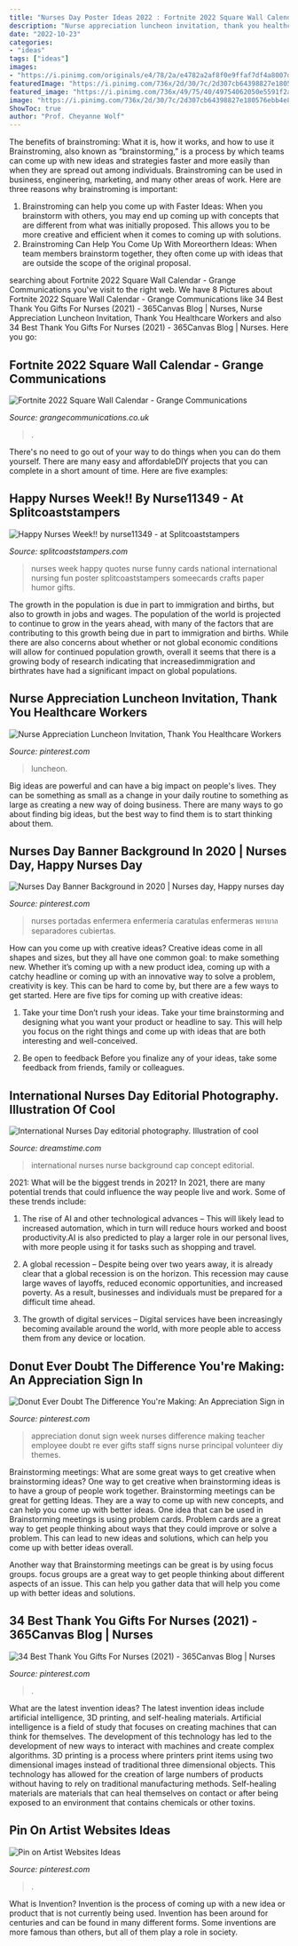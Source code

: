 ```yaml
---
title: "Nurses Day Poster Ideas 2022 : Fortnite 2022 Square Wall Calendar"
description: "Nurse appreciation luncheon invitation, thank you healthcare workers"
date: "2022-10-23"
categories:
- "ideas"
tags: ["ideas"]
images:
- "https://i.pinimg.com/originals/e4/78/2a/e4782a2af8f0e9ffaf7df4a8007dc61b.jpg"
featuredImage: "https://i.pinimg.com/736x/2d/30/7c/2d307cb64398827e180576ebb4e8f519.jpg"
featured_image: "https://i.pinimg.com/736x/49/75/40/49754062050e5591f2a068211af95c0c.jpg"
image: "https://i.pinimg.com/736x/2d/30/7c/2d307cb64398827e180576ebb4e8f519.jpg"
ShowToc: true
author: "Prof. Cheyanne Wolf"
---
```



The benefits of brainstroming: What it is, how it works, and how to use it
Brainstroming, also known as “brainstorming,” is a process by which teams can come up with new ideas and strategies faster and more easily than when they are spread out among individuals. Brainstroming can be used in business, engineering, marketing, and many other areas of work. Here are three reasons why brainstroming is important: 
1. Brainstroming can help you come up with Faster Ideas: When you brainstorm with others, you may end up coming up with concepts that are different from what was initially proposed. This allows you to be more creative and efficient when it comes to coming up with solutions. 
2. Brainstroming Can Help You Come Up With Moreorthern Ideas: When team members brainstorm together, they often come up with ideas that are outside the scope of the original proposal.

	

		
searching about Fortnite 2022 Square Wall Calendar - Grange Communications you've visit to the right web. We have 8 Pictures about Fortnite 2022 Square Wall Calendar - Grange Communications like 34 Best Thank You Gifts For Nurses (2021) - 365Canvas Blog | Nurses, Nurse Appreciation Luncheon Invitation, Thank You Healthcare Workers and also 34 Best Thank You Gifts For Nurses (2021) - 365Canvas Blog | Nurses. Here you go:
		
    
## Fortnite 2022 Square Wall Calendar - Grange Communications

<img loading=lazy src="https://www.grangecommunications.co.uk/wp-content/uploads/2021/07/FORTNITE-12-X-12-CAL-2022-back-768x1153.jpg" onerror="this.onerror=null;this.src='https://tse4.mm.bing.net/th?id=OIP.jmK3yJ9g1qBybSoyk1hBRgHaLH&amp;pid=15.1';" alt="Fortnite 2022 Square Wall Calendar - Grange Communications">

_Source: grangecommunications.co.uk_

>. 

	

There's no need to go out of your way to do things when you can do them yourself. There are many easy and affordableDIY projects that you can complete in a short amount of time. Here are five examples: 

    
## Happy Nurses Week!! By Nurse11349 - At Splitcoaststampers

<img loading=lazy src="http://images.splitcoaststampers.com/data/gallery/500/2010/05/06/Happy_Nurses_Week_by_nurse11349.jpeg" onerror="this.onerror=null;this.src='https://tse2.mm.bing.net/th?id=OIP.KrqE2KVhBwIj_011m6ibWgHaFJ&amp;pid=15.1';" alt="Happy Nurses Week!! by nurse11349 - at Splitcoaststampers">

_Source: splitcoaststampers.com_

>nurses week happy quotes nurse funny cards national international nursing fun poster splitcoaststampers someecards crafts paper humor gifts. 

	

The growth in the population is due in part to immigration and births, but also to growth in jobs and wages.
The population of the world is projected to continue to grow in the years ahead, with many of the factors that are contributing to this growth being due in part to immigration and births. While there are also concerns about whether or not global economic conditions will allow for continued population growth, overall it seems that there is a growing body of research indicating that increasedimmigration and birthrates have had a significant impact on global populations.

    
## Nurse Appreciation Luncheon Invitation, Thank You Healthcare Workers

<img loading=lazy src="https://i.pinimg.com/originals/e4/78/2a/e4782a2af8f0e9ffaf7df4a8007dc61b.jpg" onerror="this.onerror=null;this.src='https://tse2.mm.bing.net/th?id=OIP.xy5Wx-UJoWbx6QuWWaREKAHaHa&amp;pid=15.1';" alt="Nurse Appreciation Luncheon Invitation, Thank You Healthcare Workers">

_Source: pinterest.com_

>luncheon. 

	

Big ideas are powerful and can have a big impact on people's lives. They can be something as small as a change in your daily routine to something as large as creating a new way of doing business. There are many ways to go about finding big ideas, but the best way to find them is to start thinking about them.

    
## Nurses Day Banner Background In 2020 | Nurses Day, Happy Nurses Day

<img loading=lazy src="https://i.pinimg.com/736x/49/75/40/49754062050e5591f2a068211af95c0c.jpg" onerror="this.onerror=null;this.src='https://tse4.mm.bing.net/th?id=OIP.0ENAHntqDd59oYf_TWGhLwHaJ5&amp;pid=15.1';" alt="Nurses Day Banner Background in 2020 | Nurses day, Happy nurses day">

_Source: pinterest.com_

>nurses portadas enfermera enfermería caratulas enfermeras พยาบาล separadores cubiertas. 

	

How can you come up with creative ideas?
Creative ideas come in all shapes and sizes, but they all have one common goal: to make something new. Whether it’s coming up with a new product idea, coming up with a catchy headline or coming up with an innovative way to solve a problem, creativity is key. This can be hard to come by, but there are a few ways to get started. Here are five tips for coming up with creative ideas:
1. Take your time
Don’t rush your ideas. Take your time brainstorming and designing what you want your product or headline to say. This will help you focus on the right things and come up with ideas that are both interesting and well-conceived.

2. Be open to feedback
Before you finalize any of your ideas, take some feedback from friends, family or colleagues.

    
## International Nurses Day Editorial Photography. Illustration Of Cool

<img loading=lazy src="https://thumbs.dreamstime.com/z/international-nurses-day-nurse-concept-nurse-cap-blue-background-53623392.jpg" onerror="this.onerror=null;this.src='https://tse1.mm.bing.net/th?id=OIP.MhJv0Q_Ztu6QdJ4M3QxtngHaFv&amp;pid=15.1';" alt="International Nurses Day editorial photography. Illustration of cool">

_Source: dreamstime.com_

>international nurses nurse background cap concept editorial. 

	

2021: What will be the biggest trends in 2021?
In 2021, there are many potential trends that could influence the way people live and work. Some of these trends include:
1. The rise of AI and other technological advances – This will likely lead to increased automation, which in turn will reduce hours worked and boost productivity.AI is also predicted to play a larger role in our personal lives, with more people using it for tasks such as shopping and travel.

2. A global recession – Despite being over two years away, it is already clear that a global recession is on the horizon. This recession may cause large waves of layoffs, reduced economic opportunities, and increased poverty. As a result, businesses and individuals must be prepared for a difficult time ahead.

3. The growth of digital services – Digital services have been increasingly becoming available around the world, with more people able to access them from any device or location.

    
## Donut Ever Doubt The Difference You&#039;re Making: An Appreciation Sign In

<img loading=lazy src="https://i.pinimg.com/originals/f5/4c/e8/f54ce8869f53d7236bffbac88568fe73.jpg" onerror="this.onerror=null;this.src='https://tse3.mm.bing.net/th?id=OIP.5-3pS1C9tep7dqU37g16RgAAAA&amp;pid=15.1';" alt="Donut Ever Doubt The Difference You&#039;re Making: An Appreciation Sign in">

_Source: pinterest.com_

>appreciation donut sign week nurses difference making teacher employee doubt re ever gifts staff signs nurse principal volunteer diy themes. 

	

Brainstorming meetings: What are some great ways to get creative when brainstorming ideas?
One way to get creative when brainstorming ideas is to have a group of people work together. Brainstorming meetings can be great for getting Ideas. They are a way to come up with new concepts, and can help you come up with better ideas. 
One idea that can be used in Brainstorming meetings is using problem cards. Problem cards are a great way to get people thinking about ways that they could improve or solve a problem. This can lead to new ideas and solutions, which can help you come up with better ideas overall. 

Another way that Brainstorming meetings can be great is by using focus groups. focus groups are a great way to get people thinking about different aspects of an issue. This can help you gather data that will help you come up with better ideas and solutions.

    
## 34 Best Thank You Gifts For Nurses (2021) - 365Canvas Blog | Nurses

<img loading=lazy src="https://i.pinimg.com/736x/2d/30/7c/2d307cb64398827e180576ebb4e8f519.jpg" onerror="this.onerror=null;this.src='https://tse3.mm.bing.net/th?id=OIP.DePUXsmo-Kd8t1ZHlJJJeQHaLG&amp;pid=15.1';" alt="34 Best Thank You Gifts For Nurses (2021) - 365Canvas Blog | Nurses">

_Source: pinterest.com_

>. 

	

What are the latest invention ideas?
The latest invention ideas include artificial intelligence, 3D printing, and self-healing materials. Artificial intelligence is a field of study that focuses on creating machines that can think for themselves. The development of this technology has led to the development of new ways to interact with machines and create complex algorithms. 3D printing is a process where printers print items using two dimensional images instead of traditional three dimensional objects. This technology has allowed for the creation of large numbers of products without having to rely on traditional manufacturing methods. Self-healing materials are materials that can heal themselves on contact or after being exposed to an environment that contains chemicals or other toxins.

    
## Pin On Artist Websites Ideas

<img loading=lazy src="https://i.pinimg.com/736x/56/08/75/560875097ac7d91b75ab56ec7ac7afb8.jpg" onerror="this.onerror=null;this.src='https://tse2.mm.bing.net/th?id=OIP.K7i3EWaeLND5G2DdG1n_qQHaKY&amp;pid=15.1';" alt="Pin on Artist Websites Ideas">

_Source: pinterest.com_

>. 

	

What is Invention?
Invention is the process of coming up with a new idea or product that is not currently being used. Invention has been around for centuries and can be found in many different forms. Some inventions are more famous than others, but all of them play a role in society.


